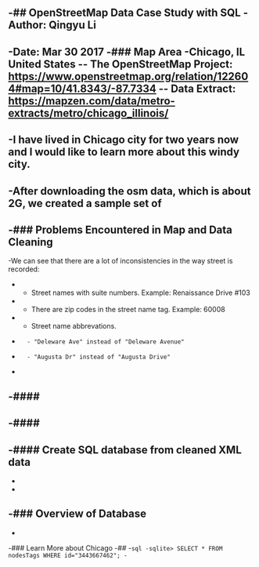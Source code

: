 -## OpenStreetMap Data Case Study with SQL
 -Author: Qingyu Li
 -
 -Date: Mar 30 2017
 -### Map Area
 -Chicago, IL United States
 -- The OpenStreetMap Project: https://www.openstreetmap.org/relation/122604#map=10/41.8343/-87.7334
 -- Data Extract: https://mapzen.com/data/metro-extracts/metro/chicago_illinois/
 -
 -I have lived in Chicago city for two years now and I would like to learn more about this windy city. 
 -
 -After downloading the osm data, which is about 2G, we created a sample set of 
 -
 -### Problems Encountered in Map and Data Cleaning
 -
 -We can see that there are a lot of inconsistencies in the way street is recorded:
 -   - Street names with suite numbers. Example: Renaissance Drive #103
 -   - There are zip codes in the street name tag. Example: 60008
 -   - Street name abbrevations. 
 -       - "Deleware Ave" instead of "Deleware Avenue"
 -       - "Augusta Dr" instead of "Augusta Drive"
 -      
 -#### 
 -
 -####
 -
 -#### Create SQL database from cleaned XML data
 -
 -
 -
 -### Overview of Database
 -
 -
 -### Learn More about Chicago
 -##
 -```sql
 -sqlite> SELECT * FROM nodesTags WHERE id="3443667462";
 -```
